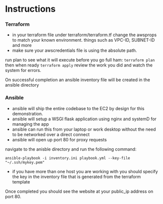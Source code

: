 # Instructions
### Terraform
* in your terraform file under terraform/terraform.tf change the awsprops to match your known environment. things such as VPC-ID, SUBNET-ID and more
* make sure your awscredentials file is using the absolute path.

run plan to see what it will execute before you go full ham:
`terraform plan`
then when ready
`terraform apply`
review the work you did and watch the system for errors. 


On successful completion an ansible inventory file will be created in the ansible directory

### Ansible
* ansible will ship the entire codebase to the EC2 by design for this demonstration.
* ansible will setup a WSGI flask application using nginx and systemD for managing the app
* ansible can run this from your laptop or work desktop without the need to be networked over a direct connect
* ansible will open up port 80 for proxy requests

navigate to the anisble directory and run the following command:

`ansible-playbook -i inventory.ini playbook.yml --key-file "~/.ssh/mykey.pem"`
 
 * if you have more than one host you are working with you should specify the key in the inventory file that is generated from the terraform template
 
 Once completed you should see the website at your public_ip address on port 80.
